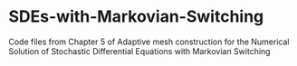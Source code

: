 # SDEs-with-Markovian-Switching
Code files from Chapter 5 of Adaptive mesh construction for the Numerical Solution of Stochastic Differential Equations with Markovian Switching
